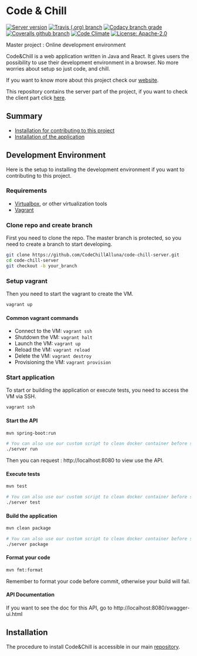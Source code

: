 # Code & Chill
[![Server version](https://img.shields.io/github/tag/CodeChillAlluna/code-chill-server.svg?label=version&style=for-the-badge)](https://github.com/CodeChillAlluna/code-chill-server)
[![Travis (.org) branch](https://img.shields.io/travis/CodeChillAlluna/code-chill-server/master.svg?style=for-the-badge)](https://travis-ci.org/CodeChillAlluna/code-chill-server) 
[![Codacy branch grade](https://img.shields.io/codacy/grade/35fabe502d4341cc9096e5e63812f348/master.svg?style=for-the-badge)](https://app.codacy.com/project/Lulu300/code-chill-server/dashboard) 
[![Coveralls github branch](https://img.shields.io/coveralls/github/CodeChillAlluna/code-chill-server/master.svg?style=for-the-badge)](https://coveralls.io/github/CodeChillAlluna/code-chill-server) 
[![Code Climate](https://img.shields.io/codeclimate/maintainability/CodeChillAlluna/code-chill-server.svg?style=for-the-badge)](https://codeclimate.com/github/CodeChillAlluna/code-chill-server) 
[![License: Apache-2.0](https://img.shields.io/badge/License-Apache%202.0-blue.svg?style=for-the-badge)](https://opensource.org/licenses/Apache-2.0)

Master project : Online development environment

Code&Chill is a web application written in Java and React. It gives users the possibility to use their development environment in a browser. No more worries about setup so just code, 
and chill.

If you want to know more about this project check our [website](https://codechillalluna.github.io/code-chill/).

This repository contains the server part of the project, if you want to check the client part click [here](https://github.com/CodeChillAlluna/code-chill-client).



## Summary

- [Installation for contributing to this project](#development-environment)
- [Installation of the application](#installation)



## Development Environment

Here is the setup to installing the development environment if you want to contributing to this project.

### Requirements

- [Virtualbox](https://www.virtualbox.org), or other virtualization tools
- [Vagrant](https://www.vagrantup.com)



### Clone repo and create branch

First you need to clone the repo. The master branch is protected, so you need to create a branch to start developing.

```sh
git clone https://github.com/CodeChillAlluna/code-chill-server.git
cd code-chill-server
git checkout -b your_branch
```



### Setup vagrant

Then you need to start the vagrant to create the VM.

```sh
vagrant up
```

#### Common vagrant commands

- Connect to the VM: `vagrant ssh`
- Shutdown the VM: `vagrant halt`
- Launch the VM: `vagrant up`
- Reload the VM: `vagrant reload`
- Delete the VM: `vagrant destroy`
- Provisioning the VM: `vagrant provision`



### Start application

To start or building the application or execute tests, you need to access the VM via SSH.

```sh
vagrant ssh
```



#### Start the API

```sh
mvn spring-boot:run

# You can also use our custom script to clean docker container before start
./server run
```

Then you can request : http://localhost:8080 to view use the API.



#### Execute tests

```sh
mvn test

# You can also use our custom script to clean docker container before start
./server test
```



#### Build the application

```sh
mvn clean package

# You can also use our custom script to clean docker container before start
./server package
```



#### Format your code

```sh
mvn fmt:format
```

Remember to format your code before commit, otherwise your build will fail.



#### API Documentation

If you want to see the doc for this API, go to http://localhost:8080/swagger-ui.html



## Installation 

The procedure to install Code&Chill is accessible in our main [repository](https://github.com/CodeChillAlluna/code-chill#installation).
